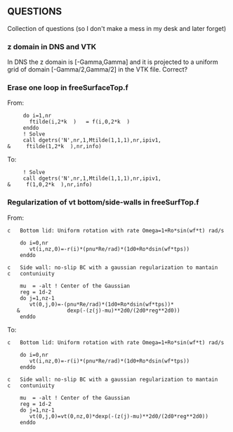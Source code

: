 ## QUESTIONS
Collection of questions (so I don't make a mess in my desk and later forget)

### z domain in DNS and VTK
In DNS the z domain is [-Gamma,Gamma] and it is projected to a uniform grid of
domain [-Gamma/2,Gamma/2] in the VTK file. Correct?

### Erase one loop in freeSurfaceTop.f
From:
```
     do i=1,nr
       ftilde(i,2*k  )   = f(i,0,2*k  )
     enddo
     ! Solve
     call dgetrs('N',nr,1,Mtilde(1,1,1),nr,ipiv1,
&     ftilde(1,2*k  ),nr,info)
```
To:
```
     ! Solve
     call dgetrs('N',nr,1,Mtilde(1,1,1),nr,ipiv1,
&     f(1,0,2*k  ),nr,info)
```

### Regularization of vt bottom/side-walls in freeSurfTop.f
From:
```
c   Bottom lid: Uniform rotation with rate Omega=1+Ro*sin(wf*t) rad/s

    do i=0,nr
       vt(i,nz,0)=-r(i)*(pnu*Re/rad)*(1d0+Ro*dsin(wf*tps))
    enddo

c   Side wall: no-slip BC with a gaussian regularization to mantain
c   contuniuity

    mu  = -alt ! Center of the Gaussian
    reg = 1d-2
    do j=1,nz-1
       vt(0,j,0)=-(pnu*Re/rad)*(1d0+Ro*dsin(wf*tps))*
   &               dexp(-(z(j)-mu)**2d0/(2d0*reg**2d0))
    enddo
```
To:
```
c   Bottom lid: Uniform rotation with rate Omega=1+Ro*sin(wf*t) rad/s

    do i=0,nr
       vt(i,nz,0)=-r(i)*(pnu*Re/rad)*(1d0+Ro*dsin(wf*tps))
    enddo

c   Side wall: no-slip BC with a gaussian regularization to mantain
c   contuniuity

    mu  = -alt ! Center of the Gaussian
    reg = 1d-2
    do j=1,nz-1
       vt(0,j,0)=vt(0,nz,0)*dexp(-(z(j)-mu)**2d0/(2d0*reg**2d0))
    enddo
```